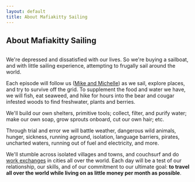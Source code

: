```yaml
---
layout: default
title: About Mafiakitty Sailing
---
```


<div class="post">
	<h2 class="pageTitle">About Mafiakitty Sailing</h2>
	<img src="{{ '/assets/img/touring.jpg' | prepend: site.baseurl }}" alt="">

<p>We're depressed and dissatisfied with our lives. So we're buying a sailboat, and with little sailing experience, attempting to frugally sail around the world.
</p>

<p>Each episode will follow us (<a href="/crew">Mike and Michelle</a>) as we sail, explore places, and try to survive off the grid. To supplement the food and water we have, we will fish, eat seaweed, and hike for hours into the bear and cougar infested woods to find freshwater, plants and berries.

<p>We'll build our own shelters, primitive tools; collect, filter, and purify water; make our own soap, grow sprouts onboard, cut our own hair; etc.
</p>

<p>Through trial and error we will battle weather, dangerous wild animals, hunger, sickness, running aground, isolation, language barriers, pirates, uncharted waters, running out of fuel and electricity, and more.</p>

<p>We'll stumble across isolated villages and towns, and couchsurf and do <a href="https://en.wikipedia.org/wiki/Hospitality_service" target="_blank">work exchanges</a> in cities all over the world. Each day will be a test of our relationship, our skills, and of our commitment to our ultimate goal: <strong>to travel all over the world while living on as little money per month as possible</strong>.
</p>
	<!-- The Outline
	<ul class="posts noList">
      <li></li>
			<li></li>
			<li></li>
			<li></li>
	</ul> -->
</div>
